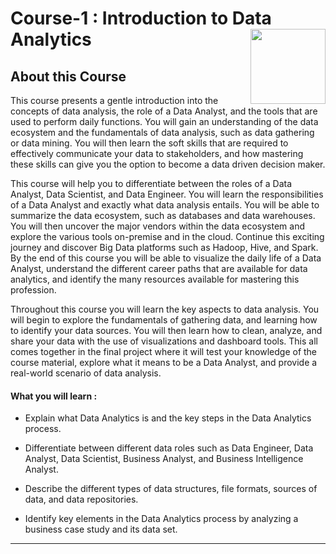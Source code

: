 # Course-1 : Introduction to Data Analytics <img src="https://raw.githubusercontent.com/roshangrewal/IBM-Data-Science-Professional-Certification/master/IBM-Banner.png" align="right" width="120" />

## About this Course
This course presents a gentle introduction into the concepts of data analysis, the role of a Data Analyst, and the tools that are used to perform daily functions. You will gain an understanding of the data ecosystem and the fundamentals of data analysis, such as data gathering or data mining. You will then learn the soft skills that are required to effectively communicate your data to stakeholders, and how mastering these skills can give you the option to become a data driven decision maker.

This course will help you to differentiate between the roles of a Data Analyst, Data Scientist, and Data Engineer. You will learn the responsibilities of a Data Analyst and exactly what data analysis entails. You will be able to summarize the data ecosystem, such as databases and data warehouses. You will then uncover the major vendors within the data ecosystem and explore the various tools on-premise and in the cloud. Continue this exciting journey and discover Big Data platforms such as Hadoop, Hive, and Spark. By the end of this course you will be able to visualize the daily life of a Data Analyst, understand the different career paths that are available for data analytics, and identify the many resources available for mastering this profession.

Throughout this course you will learn the key aspects to data analysis. You will begin to explore the fundamentals of gathering data, and learning how to identify your data sources. You will then learn how to clean, analyze, and share your data with the use of visualizations and dashboard tools. This all comes together in the final project where it will test your knowledge of the course material, explore what it means to be a Data Analyst, and provide a real-world scenario of data analysis. 

#### What you will learn : 

- Explain what Data Analytics is and the key steps in the Data Analytics process.  

- Differentiate between different data roles such as Data Engineer, Data Analyst, Data Scientist, Business Analyst, and Business Intelligence Analyst.

- Describe the different types of data structures, file formats, sources of data, and data repositories. 

- Identify key elements in the Data Analytics process by analyzing a business case study and its data set.

---

<p align="center">
